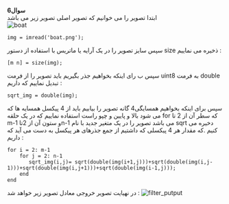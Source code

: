 <br>**سوال6**
<br>
ابتدا تصویر را می خوانیم که تصویر اصلی تصویر زیر می باشد<br>
![boat](https://user-images.githubusercontent.com/94124607/163380677-313eb94f-dcc1-4ebe-bc3b-212dec233ed1.png)<br>


```
img = imread('boat.png');
```
سپس سایز تصویر را در یک آرایه یا ماتریس  با استفاده از دستور size ذخیره می نماییم :
```
[m n] = size(img);

```
سپس ب رای اینکه بخواهیم جذر بگیریم باید تصویر را از فرمت uint8 به فرمت double تبدیل نماییم که داریم : 
```
sqrt_img = double(img);
```
سپس  برای اینکه بخواهیم همسایگی4 گانه تصویر را بیابیم باید از 4 پیکسل همسایه ها که می شود بالا و پایین و چپو راست استفاده نماییم که در یک حلقه for که سطر آن از 2 تا m-1 و ستون آن از 2تاn-1 می باشد تصویر را در یک متغیر جدید با نام sqrt دخیره می کنیم .که مقدار هر 4 پیکسلی که داشتیم از جمع جذرهای هر پیکسل به دست می آید  که داریم :
```
for i = 2: m-1
    for j = 2: n-1
       sqrt_img(i,j)= sqrt(double(img(i+1,j)))+sqrt(double(img(i,j-1)))+sqrt(double(img(i,j+1)))+sqrt(double(img(i-1,j)));     
    end
end
```
در نهیایت تصویر خروجی معادل تصویر زیر خواهد شد :
![filter_putput](https://user-images.githubusercontent.com/94124607/163380728-a1430600-75ce-4661-8066-eb8675ea9331.png)<br>
